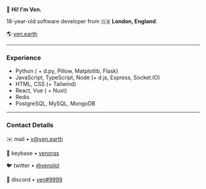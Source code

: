 👋 **Hi! I'm Ven.**  

18-year-old software developer from 🇬🇧 **London, England**.

🌎 [ven.earth](https://ven.earth)

---

### Experience

- Python ( + d.py, Pillow, Matplotlib, Flask)  
- JavaScript, TypeScript, Node (+ d.js, Express, Socket.IO)  
- HTML, CSS (+ Tailwind)
- React, Vue ( + Nuxt)  
- Redis  
- PostgreSQL, MySQL, MongoDB

---

### Contact Details

✉️ mail • [v@ven.earth](mailto:v@ven.earth)  

🔑 keybase • [venoras](https://keybase.io/venoras)  

🐦 twitter • [@venolol](https://twitter.com/venolol)  

💬 discord • [ven#9999](https://dsc.bio/v)
